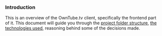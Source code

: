 ### Introduction

This is an overview of the OwnTube.tv client, specifically the frontend part of it. This document will guide you through
the [project folder structure](structure.md), [the technologies used](tech.md), reasoning behind some of the decisions made.
